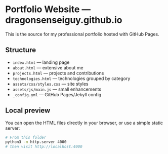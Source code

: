 # Portfolio Website — dragonsenseiguy.github.io

This is the source for my professional portfolio hosted with GitHub Pages.

## Structure
- `index.html` — landing page
- `about.html` — extensive about me
- `projects.html` — projects and contributions
- `technologies.html` — technologies grouped by category
- `assets/css/styles.css` — site styles
- `assets/js/main.js` — small enhancements
- `_config.yml` — GitHub Pages/Jekyll config

## Local preview
You can open the HTML files directly in your browser, or use a simple static server:

```bash
# From this folder
python3 -m http.server 4000
# then visit http://localhost:4000
```